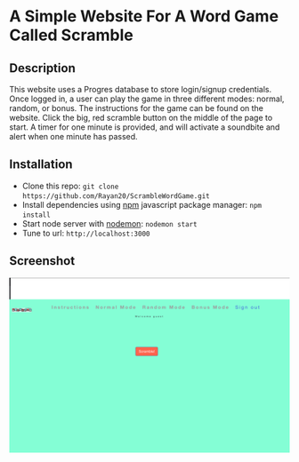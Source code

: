 # A Simple Website For A Word Game Called Scramble

## Description
This website uses a Progres database to store login/signup credentials. Once logged in, a user can play the game in three different modes: normal, random, or bonus. The instructions for the game can be found on the website. Click the big, red scramble button on the middle of the page to start. A timer for one minute is provided, and will activate a soundbite and alert when one minute has passed.

## Installation
* Clone this repo: ``` git clone https://github.com/Rayan20/ScrambleWordGame.git ```
* Install dependencies using [npm](https://www.npmjs.com/) javascript package manager: ``` npm install ```
* Start node server with [nodemon](https://nodemon.io/): ``` nodemon start ```
* Tune to url: ``` http://localhost:3000 ```

## Screenshot
<img src="public/img/HomePage1.png">

